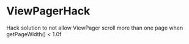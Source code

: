 ViewPagerHack
=============

Hack solution to not allow ViewPager scroll more than one page when getPageWidth() &lt; 1.0f
